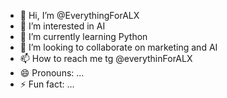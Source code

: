 - 👋 Hi, I’m @EverythingForALX
- 👀 I’m interested in AI
- 🌱 I’m currently learning Python
- 💞️ I’m looking to collaborate on marketing and AI
- 📫 How to reach me tg @everythinForALX
- 😄 Pronouns: ...
- ⚡ Fun fact: ...

<!---
EverythingForALX/EverythingForALX is a ✨ special ✨ repository because its `README.md` (this file) appears on your GitHub profile.
You can click the Preview link to take a look at your changes.
--->
